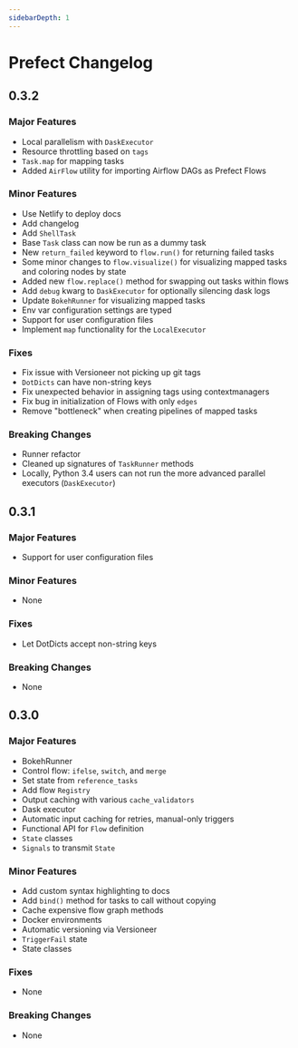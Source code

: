```yaml
---
sidebarDepth: 1
---
```


# Prefect Changelog

## 0.3.2

### Major Features

- Local parallelism with `DaskExecutor`
- Resource throttling based on `tags`
- `Task.map` for mapping tasks
- Added `AirFlow` utility for importing Airflow DAGs as Prefect Flows

### Minor Features

- Use Netlify to deploy docs
- Add changelog
- Add `ShellTask`
- Base `Task` class can now be run as a dummy task
- New `return_failed` keyword to `flow.run()` for returning failed tasks
- Some minor changes to `flow.visualize()` for visualizing mapped tasks and coloring nodes by state
- Added new `flow.replace()` method for swapping out tasks within flows
- Add `debug` kwarg to `DaskExecutor` for optionally silencing dask logs
- Update `BokehRunner` for visualizing mapped tasks
- Env var configuration settings are typed
- Support for user configuration files
- Implement `map` functionality for the `LocalExecutor`

### Fixes

- Fix issue with Versioneer not picking up git tags
- `DotDicts` can have non-string keys
- Fix unexpected behavior in assigning tags using contextmanagers
- Fix bug in initialization of Flows with only `edges`
- Remove "bottleneck" when creating pipelines of mapped tasks

### Breaking Changes

- Runner refactor
- Cleaned up signatures of `TaskRunner` methods
- Locally, Python 3.4 users can not run the more advanced parallel executors (`DaskExecutor`)

## 0.3.1 <Badge text="alpha" type="warn"/>

### Major Features

- Support for user configuration files

### Minor Features

- None

### Fixes

- Let DotDicts accept non-string keys

### Breaking Changes

- None

## 0.3.0

### Major Features

- BokehRunner
- Control flow: `ifelse`, `switch`, and `merge`
- Set state from `reference_tasks`
- Add flow `Registry`
- Output caching with various `cache_validators`
- Dask executor
- Automatic input caching for retries, manual-only triggers
- Functional API for `Flow` definition
- `State` classes
- `Signals` to transmit `State`

### Minor Features

- Add custom syntax highlighting to docs
- Add `bind()` method for tasks to call without copying
- Cache expensive flow graph methods
- Docker environments
- Automatic versioning via Versioneer
- `TriggerFail` state
- State classes

### Fixes

- None

### Breaking Changes

- None
